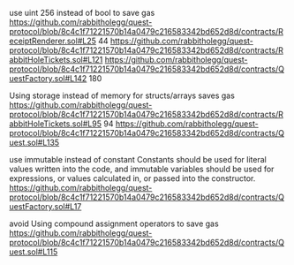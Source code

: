 use uint 256 instead of bool to save gas
https://github.com/rabbitholegg/quest-protocol/blob/8c4c1f71221570b14a0479c216583342bd652d8d/contracts/ReceiptRenderer.sol#L25 44
https://github.com/rabbitholegg/quest-protocol/blob/8c4c1f71221570b14a0479c216583342bd652d8d/contracts/RabbitHoleTickets.sol#L121
https://github.com/rabbitholegg/quest-protocol/blob/8c4c1f71221570b14a0479c216583342bd652d8d/contracts/QuestFactory.sol#L142 180

Using storage instead of memory for structs/arrays saves gas
https://github.com/rabbitholegg/quest-protocol/blob/8c4c1f71221570b14a0479c216583342bd652d8d/contracts/RabbitHoleTickets.sol#L95 94
https://github.com/rabbitholegg/quest-protocol/blob/8c4c1f71221570b14a0479c216583342bd652d8d/contracts/Quest.sol#L135


use immutable instead of constant
Constants should be used for literal values written into the code, and immutable variables should be used for expressions, or values calculated in, or passed into the constructor.
https://github.com/rabbitholegg/quest-protocol/blob/8c4c1f71221570b14a0479c216583342bd652d8d/contracts/QuestFactory.sol#L17


avoid Using compound assignment operators to save gas
https://github.com/rabbitholegg/quest-protocol/blob/8c4c1f71221570b14a0479c216583342bd652d8d/contracts/Quest.sol#L115
